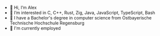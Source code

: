 - 👋 Hi, I’m Alex
- 👀 I’m interested in C, C++, Rust, Zig, Java, JavaScript, TypeScript, Bash
- 🌱 I have a Bachelor's degree in computer science from Ostbayerische Technische Hochschule Regensburg
- 💼 I'm currently employed
